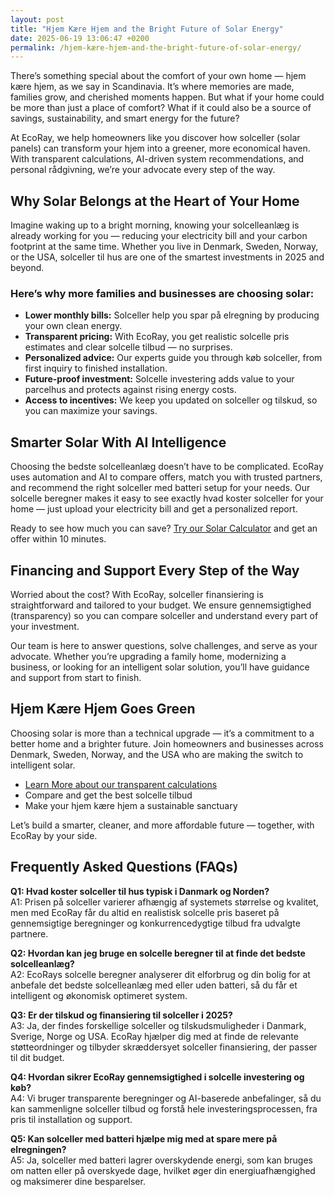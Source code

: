 ```yaml
---
layout: post
title: "Hjem Kære Hjem and the Bright Future of Solar Energy"
date: 2025-06-19 13:06:47 +0200
permalink: /hjem-kære-hjem-and-the-bright-future-of-solar-energy/
---
```

There’s something special about the comfort of your own home — hjem kære hjem, as we say in Scandinavia. It’s where memories are made, families grow, and cherished moments happen. But what if your home could be more than just a place of comfort? What if it could also be a source of savings, sustainability, and smart energy for the future?

At EcoRay, we help homeowners like you discover how solceller (solar panels) can transform your hjem into a greener, more economical haven. With transparent calculations, AI-driven system recommendations, and personal rådgivning, we’re your advocate every step of the way.

## Why Solar Belongs at the Heart of Your Home

Imagine waking up to a bright morning, knowing your solcelleanlæg is already working for you — reducing your electricity bill and your carbon footprint at the same time. Whether you live in Denmark, Sweden, Norway, or the USA, solceller til hus are one of the smartest investments in 2025 and beyond.

### Here’s why more families and businesses are choosing solar:

- **Lower monthly bills:** Solceller help you spar på elregning by producing your own clean energy.
- **Transparent pricing:** With EcoRay, you get realistic solcelle pris estimates and clear solcelle tilbud — no surprises.
- **Personalized advice:** Our experts guide you through køb solceller, from first inquiry to finished installation.
- **Future-proof investment:** Solcelle investering adds value to your parcelhus and protects against rising energy costs.
- **Access to incentives:** We keep you updated on solceller og tilskud, so you can maximize your savings.

## Smarter Solar With AI Intelligence

Choosing the bedste solcelleanlæg doesn’t have to be complicated. EcoRay uses automation and AI to compare offers, match you with trusted partners, and recommend the right solceller med batteri setup for your needs. Our solcelle beregner makes it easy to see exactly hvad koster solceller for your home — just upload your electricity bill and get a personalized report.

Ready to see how much you can save? [Try our Solar Calculator](https://ecoray.dk/en/calculator) and get an offer within 10 minutes.

## Financing and Support Every Step of the Way

Worried about the cost? With EcoRay, solceller finansiering is straightforward and tailored to your budget. We ensure gennemsigtighed (transparency) so you can compare solceller and understand every part of your investment.

Our team is here to answer questions, solve challenges, and serve as your advocate. Whether you’re upgrading a family home, modernizing a business, or looking for an intelligent solar solution, you’ll have guidance and support from start to finish.

## Hjem Kære Hjem Goes Green

Choosing solar is more than a technical upgrade — it’s a commitment to a better home and a brighter future. Join homeowners and businesses across Denmark, Sweden, Norway, and the USA who are making the switch to intelligent solar.

- [Learn More about our transparent calculations](https://ecoray.dk/en/calculator)
- Compare and get the best solcelle tilbud
- Make your hjem kære hjem a sustainable sanctuary

Let’s build a smarter, cleaner, and more affordable future — together, with EcoRay by your side.

## Frequently Asked Questions (FAQs)

**Q1: Hvad koster solceller til hus typisk i Danmark og Norden?**  
A1: Prisen på solceller varierer afhængig af systemets størrelse og kvalitet, men med EcoRay får du altid en realistisk solcelle pris baseret på gennemsigtige beregninger og konkurrencedygtige tilbud fra udvalgte partnere.

**Q2: Hvordan kan jeg bruge en solcelle beregner til at finde det bedste solcelleanlæg?**  
A2: EcoRays solcelle beregner analyserer dit elforbrug og din bolig for at anbefale det bedste solcelleanlæg med eller uden batteri, så du får et intelligent og økonomisk optimeret system.

**Q3: Er der tilskud og finansiering til solceller i 2025?**  
A3: Ja, der findes forskellige solceller og tilskudsmuligheder i Danmark, Sverige, Norge og USA. EcoRay hjælper dig med at finde de relevante støtteordninger og tilbyder skræddersyet solceller finansiering, der passer til dit budget.

**Q4: Hvordan sikrer EcoRay gennemsigtighed i solcelle investering og køb?**  
A4: Vi bruger transparente beregninger og AI-baserede anbefalinger, så du kan sammenligne solceller tilbud og forstå hele investeringsprocessen, fra pris til installation og support.

**Q5: Kan solceller med batteri hjælpe mig med at spare mere på elregningen?**  
A5: Ja, solceller med batteri lagrer overskydende energi, som kan bruges om natten eller på overskyede dage, hvilket øger din energiuafhængighed og maksimerer dine besparelser.

<script type="application/ld+json">
{
  "@context": "https://schema.org",
  "@type": "BlogPosting",
  "headline": "Hjem Kære Hjem and the Bright Future of Solar Energy",
  "description": "Discover how EcoRay helps homeowners and businesses in Denmark, Sweden, Norway, and the USA invest in intelligent solar solutions with transparent pricing, AI-driven recommendations, and personalized rådgivning.",
  "author": {
    "@type": "Person",
    "name": "EcoRay"
  },
  "datePublished": "2024-06-01",
  "mainEntityOfPage": {
    "@type": "WebPage",
    "@id": "https://ecoray.dk/blog/hjem-kaere-hjem-bright-future-solar-energy"
  },
  "publisher": {
    "@type": "Organization",
    "name": "EcoRay",
    "logo": {
      "@type": "ImageObject",
      "url": "https://ecoray.dk/logo.png"
    }
  },
  "keywords": "solceller, solcelleanlæg, solceller til hus, solcelle pris, køb solceller, bedste solcelleanlæg, solcelle beregner, solceller med batteri, solceller finansiering, hvad koster solceller, solcelle tilbud, solceller og tilskud, solcelle investering, solceller parcelhus, spar på elregning, solcelle rådgivning, sammenlign solceller, solceller 2025, solceller Danmark, solceller gennemsigtighed, B2C, lead generation, solar, automation, AI Intelligence, AI, intelligent solar",
  "inLanguage": "da-DK"
}
</script>

<script type="application/ld+json">
{
  "@context": "https://schema.org",
  "@type": "FAQPage",
  "mainEntity": [
    {
      "@type": "Question",
      "name": "Hvad koster solceller til hus typisk i Danmark og Norden?",
      "acceptedAnswer": {
        "@type": "Answer",
        "text": "Prisen på solceller varierer afhængig af systemets størrelse og kvalitet, men med EcoRay får du altid en realistisk solcelle pris baseret på gennemsigtige beregninger og konkurrencedygtige tilbud fra udvalgte partnere."
      }
    },
    {
      "@type": "Question",
      "name": "Hvordan kan jeg bruge en solcelle beregner til at finde det bedste solcelleanlæg?",
      "acceptedAnswer": {
        "@type": "Answer",
        "text": "EcoRays solcelle beregner analyserer dit elforbrug og din bolig for at anbefale det bedste solcelleanlæg med eller uden batteri, så du får et intelligent og økonomisk optimeret system."
      }
    },
    {
      "@type": "Question",
      "name": "Er der tilskud og finansiering til solceller i 2025?",
      "acceptedAnswer": {
        "@type": "Answer",
        "text": "Ja, der findes forskellige solceller og tilskudsmuligheder i Danmark, Sverige, Norge og USA. EcoRay hjælper dig med at finde de relevante støtteordninger og tilbyder skræddersyet solceller finansiering, der passer til dit budget."
      }
    },
    {
      "@type": "Question",
      "name": "Hvordan sikrer EcoRay gennemsigtighed i solcelle investering og køb?",
      "acceptedAnswer": {
        "@type": "Answer",
        "text": "Vi bruger transparente beregninger og AI-baserede anbefalinger, så du kan sammenligne solceller tilbud og forstå hele investeringsprocessen, fra pris til installation og support."
      }
    },
    {
      "@type": "Question",
      "name": "Kan solceller med batteri hjælpe mig med at spare mere på elregningen?",
      "acceptedAnswer": {
        "@type": "Answer",
        "text": "Ja, solceller med batteri lagrer overskydende energi, som kan bruges om natten eller på overskyede dage, hvilket øger din energiuafhængighed og maksimerer dine besparelser."
      }
    }
  ]
}
</script>